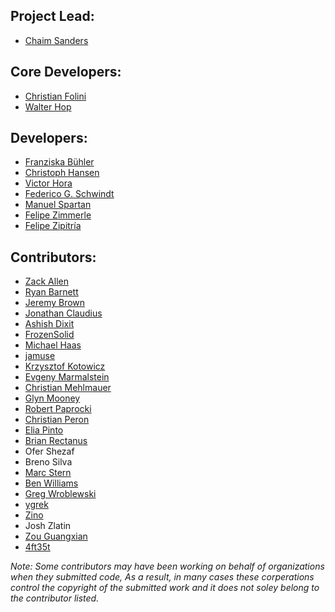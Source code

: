 ## Project Lead:

- [Chaim Sanders](https://github.com/csanders-git)

## Core Developers:

- [Christian Folini](https://github.com/dune73)
- [Walter Hop](https://github.com/lifeforms)

## Developers:

- [Franziska Bühler](https://github.com/franbuehler)
- [Christoph Hansen](https://github.com/emphazer)
- [Victor Hora](https://github.com/victorhora)
- [Federico G. Schwindt](https://github.com/fgsch)
- [Manuel Spartan](https://github.com/spartantri)
- [Felipe Zimmerle](https://github.com/zimmerle)
- [Felipe Zipitría](https://github.com/fzipi)

## Contributors:

- [Zack Allen](https://github.com/zmallen)
- [Ryan Barnett](https://github.com/rcbarnett)
- [Jeremy Brown](https://github.com/jwbrown77)
- [Jonathan Claudius](https://github.com/claudijd)
- [Ashish Dixit](https://github.com/tundal45)
- [FrozenSolid](https://github.com/frozenSolid)
- [Michael Haas](https://github.com/MichaelHaas)
- [jamuse](https://github.com/jamuse)
- [Krzysztof Kotowicz](https://github.com/koto)
- [Evgeny Marmalstein](https://github.com/shimshon70)
- [Christian Mehlmauer](https://github.com/FireFart)
- [Glyn Mooney](https://github.com/skidoosh)
- [Robert Paprocki](https://github.com/p0pr0ck5)
- [Christian Peron](https://github.com/csjperon)
- [Elia Pinto](https://github.com/yersinia)
- [Brian Rectanus](https://github.com/b1v1r)
- Ofer Shezaf
- Breno Silva
- [Marc Stern](https://github.com/marcstern)
- [Ben Williams](https://github.com/benwilliams)
- [Greg Wroblewski](https://github.com/gwroblew)
- [ygrek](https://github.com/ygrek)
- [Zino](https://github.com/zinoe)
- Josh Zlatin
- [Zou Guangxian](https://github.com/zouguangxian)
- [4ft35t](https://github.com/4ft35t)

*Note: Some contributors may have been working on behalf of organizations when they submitted code, As a result, in many cases these corperations control the copyright of the submitted work and it does not soley belong to the contributor listed.*
